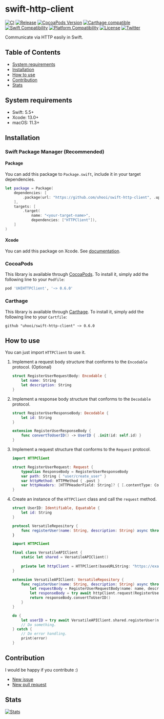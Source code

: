 # swift-http-client

[![CI](https://github.com/uhooi/swift-http-client/actions/workflows/main.yml/badge.svg?branch=main)](https://github.com/uhooi/swift-http-client/actions/workflows/main.yml)
[![Release](https://img.shields.io/github/v/release/uhooi/swift-http-client)](https://github.com/uhooi/swift-http-client/releases/latest)
[![CocoaPods Version](https://img.shields.io/cocoapods/v/UHIHTTPClient.svg)](https://cocoapods.org/pods/UHIHTTPClient)
[![Carthage compatible](https://img.shields.io/badge/Carthage-compatible-4BC51D.svg)](https://github.com/uhooi/swift-http-client)
[![Swift Compatibility](https://img.shields.io/endpoint?url=https%3A%2F%2Fswiftpackageindex.com%2Fapi%2Fpackages%2Fuhooi%2Fswift-http-client%2Fbadge%3Ftype%3Dswift-versions)](https://swiftpackageindex.com/uhooi/swift-http-client)
[![Platform Compatibility](https://img.shields.io/endpoint?url=https%3A%2F%2Fswiftpackageindex.com%2Fapi%2Fpackages%2Fuhooi%2Fswift-http-client%2Fbadge%3Ftype%3Dplatforms)](https://swiftpackageindex.com/uhooi/swift-http-client)
[![License](https://img.shields.io/github/license/uhooi/swift-http-client)](https://github.com/uhooi/swift-http-client/blob/main/LICENSE)
[![Twitter](https://img.shields.io/twitter/follow/the_uhooi?style=social)](https://twitter.com/the_uhooi)

Communicate via HTTP easily in Swift.

## Table of Contents

- [System requirements](#system-requirements)
- [Installation](#installation)
- [How to use](#how-to-use)
- [Contribution](#contribution)
- [Stats](#stats)

## System requirements

- Swift: 5.5+
- Xcode: 13.0+
- macOS: 11.3+

## Installation

### Swift Package Manager (Recommended)

#### Package

You can add this package to `Package.swift`, include it in your target dependencies.

```swift
let package = Package(
    dependencies: [
        .package(url: "https://github.com/uhooi/swift-http-client", .upToNextMajor(from: "0.6.0")),
    ],
    targets: [
        .target(
            name: "<your-target-name>",
            dependencies: ["HTTPClient"]),
    ]
)
```

#### Xcode

You can add this package on Xcode.
See [documentation](https://developer.apple.com/documentation/swift_packages/adding_package_dependencies_to_your_app).

### CocoaPods

This library is available through [CocoaPods](https://cocoapods.org). To install it, simply add the following line to your `Podfile`:

```ruby
pod 'UHIHTTPClient', '~> 0.6.0'
```

### Carthage

This library is available through [Carthage](https://github.com/Carthage/Carthage). To install it, simply add the following line to your `Cartfile`:

```
github "uhooi/swift-http-client" ~> 0.6.0
```

## How to use

You can just import `HTTPClient` to use it.

1. Implement a request body structure that conforms to the `Encodable` protocol. (Optional)
    ```swift
    struct RegisterUserRequestBody: Encodable {
        let name: String
        let description: String
    }
    ```

2. Implement a response body structure that conforms to the `Decodable` protocol.
    ```swift
    struct RegisterUserResponseBody: Decodable {
        let id: String
    }
    
    extension RegisterUserResponseBody {
        func convertToUserID() -> UserID { .init(id: self.id) }
    }
    ```

3. Implement a request structure that conforms to the `Request` protocol.
    ```swift
    import HTTPClient
    
    struct RegisterUserRequest: Request {
        typealias ResponseBody = RegisterUserResponseBody
        var path: String { "user/create_user" }
        var httpMethod: HTTPMethod { .post }
        var httpHeaders: [HTTPHeaderField: String]? { [.contentType: ContentType.applicationJson.rawValue] }
    }
    ```

4. Create an instance of the `HTTPClient` class and call the `request` method.
    ```swift
    struct UserID: Identifiable, Equatable {
        let id: String
    }
    ```

    ```swift
    protocol VersatileRepository {
        func registerUser(name: String, description: String) async throws -> UserID
    }
    ```

    ```swift
    import HTTPClient
    
    final class VersatileAPIClient {
        static let shared = VersatileAPIClient()
        
        private let httpClient = HTTPClient(baseURLString: "https://example.com/api/")
    }
    
    extension VersatileAPIClient: VersatileRepository {
        func registerUser(name: String, description: String) async throws -> UserID {
            let requestBody = RegisterUserRequestBody(name: name, description: description)
            let responseBody = try await httpClient.request(RegisterUserRequest(), requestBody: requestBody)
            return responseBody.convertToUserID()
        }
    }
    ```

    ```swift
    do {
        let userID = try await VersatileAPIClient.shared.registerUser(name: "Uhooi", description: "Green monster.")
        // Do something.
    } catch {
        // Do error handling.
        print(error)
    }
    ```

## Contribution

I would be happy if you contribute :)

- [New issue](https://github.com/uhooi/swift-http-client/issues/new)
- [New pull request](https://github.com/uhooi/swift-http-client/compare)

## Stats

[![Stats](https://repobeats.axiom.co/api/embed/f2fa570e3daa9586ec48ddd7649e948f2f873f39.svg "Repobeats analytics image")](https://github.com/uhooi/swift-http-client)
